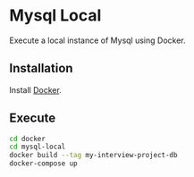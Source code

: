 # Mysql Local

Execute a local instance of Mysql using Docker.

## Installation

Install [Docker](https://docs.docker.com/engine/install/).

## Execute
```bash
cd docker
cd mysql-local
docker build --tag my-interview-project-db
docker-compose up
```